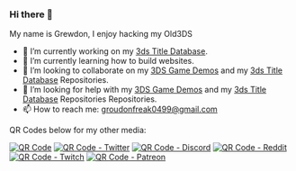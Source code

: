 ### Hi there 👋
My name is Grewdon, I enjoy hacking my Old3DS

- 🔭 I’m currently working on my [3ds Title Database](https://github.com/GrewdonGamin21/3DS-Titles-Database/).
- 🌱 I’m currently learning how to build websites.
- 👯 I’m looking to collaborate on my [3DS Game Demos](https://github.com/GrewdonGaming21/3DS-Game-Demos) and my [3ds Title Database](https://github.com/GrewdonGamin21/3DS-Titles-Database/) Repositories.
- 🤔 I’m looking for help with my [3DS Game Demos](https://github.com/GrewdonGaming21/3DS-Game-Demos) and my [3ds Title Database](https://github.com/GrewdonGamin21/3DS-Titles-Database/) Repositories Repositories.
- 📫 How to reach me: groudonfreak0499@gmail.com

QR Codes below for my other media:

<a href='https://www.unitag.io/qrcode'><img src='https://www.unitag.io/qreator/generate?crs=m9mHWQDvgwWuO19IqjamCz7BBs0IV4Ma6TP5cqQ65b48c2ONU%252FFqLNMOwVkb0vT%252Bi2qjGfDkSZ07ef%252FlO%252B8Zj5DDjXgVldtfuxZ9VKXfRWexri0v8fesl94rVqKpuDX6MVJh%252F1CazQ50nEI8koBIy%252FqOYQ8OVOYHMB4zrVAtMnLuYp2XC7oVUk5DKi1bsULQPJNkpamNrYGl%252Ft%252FaaVVwkNZtl2NBMi7Gu%252BDgHL7rCh6rQsqnbrvMyAjJHMPEdW4b9507BppbuL%252BH0Xckkk7jpLfhcT4x8Hap%252BWOTg4tcetBEEHC8%252B3D9wm9DDGFCAUtzTUplvHwQsMPNsmkyW9koaXJjLaLnEhdnRjS%252FpENkiDgXp3u84fgU1wb5uNQMiiZMMh4GWZrS7aOR9PeC10UPGzaJwllmo1zMZpGd8HDHM6qavguqgxjrZ1VWiCTW2%252FkgDj6BTuMN8fqZcW1tswQLFPg1E6jyuekep6toCMASdb86VvUW%252Biu5PRNrQrg02J51&crd=fhOysE0g3Bah%252BuqXA7NPQ87MoHrnzb%252BauJLKoOEbJsrayE9S3xw%252BqD3osN%252BzmjsyJUu74rH%252FD%252Fxt7qUbZZVOWQ%253D%253D' alt='QR Code'/></a>
<a href="http://www.unitag.io/qreator/generate?setting=%7B%22EYES%22%3A%7B%22EYE_TYPE%22%3A%22ER_IR%22%7D%2C%22E%22%3A%22H%22%2C%22LOGO%22%3A%7B%22EXCAVATE%22%3Atrue%2C%22L_Y%22%3A0%2C%22L_X%22%3A0%2C%22L_NAME%22%3A%22https%3A%2F%2Fstatic-unitag.com%2Ffile%2Fqr%2F07efed4e22b8411ffdf92d99129ad78b.png%22%7D%2C%22BODY_TYPE%22%3A0%2C%22LAYOUT%22%3A%7B%22COLORBG%22%3A%22ffffff%22%2C%22GRADIENT_TYPE%22%3A%22VERT%22%2C%22COLOR2%22%3A%22049cFF%22%2C%22COLOR1%22%3A%22049cFF%22%7D%7D&data=%7B%22DATA%22%3A%7B%22URL%22%3A%22https%3A%5C%2F%5C%2Feqrcode.co%5C%2Fa%5C%2FsYgbG6%22%7D%2C%22TYPE%22%3A%22url%22%7D "><img src="http://www.unitag.io/qreator/generate?setting=%7B%22EYES%22%3A%7B%22EYE_TYPE%22%3A%22ER_IR%22%7D%2C%22E%22%3A%22H%22%2C%22LOGO%22%3A%7B%22EXCAVATE%22%3Atrue%2C%22L_Y%22%3A0%2C%22L_X%22%3A0%2C%22L_NAME%22%3A%22https%3A%2F%2Fstatic-unitag.com%2Ffile%2Fqr%2F07efed4e22b8411ffdf92d99129ad78b.png%22%7D%2C%22BODY_TYPE%22%3A0%2C%22LAYOUT%22%3A%7B%22COLORBG%22%3A%22ffffff%22%2C%22GRADIENT_TYPE%22%3A%22VERT%22%2C%22COLOR2%22%3A%22049cFF%22%2C%22COLOR1%22%3A%22049cFF%22%7D%7D&data=%7B%22DATA%22%3A%7B%22URL%22%3A%22https%3A%5C%2F%5C%2Feqrcode.co%5C%2Fa%5C%2FsYgbG6%22%7D%2C%22TYPE%22%3A%22url%22%7D" alt="QR Code - Twitter"></a>
<a href="http://www.unitag.io/qreator/generate?setting=%7B%22EYES%22%3A%7B%22EYE_TYPE%22%3A%22ER_IR%22%7D%2C%22E%22%3A%22H%22%2C%22BODY_TYPE%22%3A0%2C%22LAYOUT%22%3A%7B%22COLORBG%22%3A%22ffffff%22%2C%22COLOR1%22%3A%226177c2%22%7D%2C%22LOGO%22%3A%7B%22L_NAME%22%3A%22https%3A%2F%2Fstatic-unitag.com%2Ffile%2Ffreeqr%2Fa7951ef6150d02a7f189ebbb931695d5.png%22%2C%22EXCAVATE%22%3Atrue%7D%7D&data=%7B%22DATA%22%3A%7B%22URL%22%3A%22https%3A%5C%2F%5C%2Feqrcode.co%5C%2Fa%5C%2FP5TMck%22%7D%2C%22TYPE%22%3A%22url%22%7D "><img src="http://www.unitag.io/qreator/generate?setting=%7B%22EYES%22%3A%7B%22EYE_TYPE%22%3A%22ER_IR%22%7D%2C%22E%22%3A%22H%22%2C%22BODY_TYPE%22%3A0%2C%22LAYOUT%22%3A%7B%22COLORBG%22%3A%22ffffff%22%2C%22COLOR1%22%3A%226177c2%22%7D%2C%22LOGO%22%3A%7B%22L_NAME%22%3A%22https%3A%2F%2Fstatic-unitag.com%2Ffile%2Ffreeqr%2Fa7951ef6150d02a7f189ebbb931695d5.png%22%2C%22EXCAVATE%22%3Atrue%7D%7D&data=%7B%22DATA%22%3A%7B%22URL%22%3A%22https%3A%5C%2F%5C%2Feqrcode.co%5C%2Fa%5C%2FP5TMck%22%7D%2C%22TYPE%22%3A%22url%22%7D" alt="QR Code - Discord"></a>
<a href="http://www.unitag.io/qreator/generate?setting=%7B%22EYES%22%3A%7B%22EYE_TYPE%22%3A%22ER_IR%22%7D%2C%22E%22%3A%22H%22%2C%22BODY_TYPE%22%3A0%2C%22LAYOUT%22%3A%7B%22COLORBG%22%3A%22ffffff%22%2C%22COLOR1%22%3A%22f20909%22%7D%2C%22LOGO%22%3A%7B%22L_NAME%22%3A%22https%3A%2F%2Fstatic-unitag.com%2Ffile%2Ffreeqr%2F0fdfa275b96b620007ec535ae5609cf8.png%22%2C%22EXCAVATE%22%3Atrue%7D%7D&data=%7B%22DATA%22%3A%7B%22URL%22%3A%22https%3A%5C%2F%5C%2Feqrcode.co%5C%2Fa%5C%2FOtrCLk%22%7D%2C%22TYPE%22%3A%22url%22%7D "><img src="http://www.unitag.io/qreator/generate?setting=%7B%22EYES%22%3A%7B%22EYE_TYPE%22%3A%22ER_IR%22%7D%2C%22E%22%3A%22H%22%2C%22BODY_TYPE%22%3A0%2C%22LAYOUT%22%3A%7B%22COLORBG%22%3A%22ffffff%22%2C%22COLOR1%22%3A%22f20909%22%7D%2C%22LOGO%22%3A%7B%22L_NAME%22%3A%22https%3A%2F%2Fstatic-unitag.com%2Ffile%2Ffreeqr%2F0fdfa275b96b620007ec535ae5609cf8.png%22%2C%22EXCAVATE%22%3Atrue%7D%7D&data=%7B%22DATA%22%3A%7B%22URL%22%3A%22https%3A%5C%2F%5C%2Feqrcode.co%5C%2Fa%5C%2FOtrCLk%22%7D%2C%22TYPE%22%3A%22url%22%7D" alt="QR Code - Reddit"></a>
<a href="http://www.unitag.io/qreator/generate?setting=%7B%22LAYOUT%22%3A%7B%22COLORBG%22%3A%22ffffff%22%2C%22COLOR1%22%3A%22a05ecc%22%7D%2C%22EYES%22%3A%7B%22EYE_TYPE%22%3A%22ER_IR%22%7D%2C%22BODY_TYPE%22%3A0%2C%22E%22%3A%22H%22%2C%22LOGO%22%3A%7B%22L_NAME%22%3A%22https%3A%2F%2Fstatic-unitag.com%2Ffile%2Ffreeqr%2Fe198c819c2b8736be776820546165e10.png%22%2C%22EXCAVATE%22%3Atrue%7D%7D&data=%7B%22DATA%22%3A%7B%22URL%22%3A%22https%3A%5C%2F%5C%2Feqrcode.co%5C%2Fa%5C%2FGUdXBH%22%7D%2C%22TYPE%22%3A%22url%22%7D "><img src="http://www.unitag.io/qreator/generate?setting=%7B%22LAYOUT%22%3A%7B%22COLORBG%22%3A%22ffffff%22%2C%22COLOR1%22%3A%22a05ecc%22%7D%2C%22EYES%22%3A%7B%22EYE_TYPE%22%3A%22ER_IR%22%7D%2C%22BODY_TYPE%22%3A0%2C%22E%22%3A%22H%22%2C%22LOGO%22%3A%7B%22L_NAME%22%3A%22https%3A%2F%2Fstatic-unitag.com%2Ffile%2Ffreeqr%2Fe198c819c2b8736be776820546165e10.png%22%2C%22EXCAVATE%22%3Atrue%7D%7D&data=%7B%22DATA%22%3A%7B%22URL%22%3A%22https%3A%5C%2F%5C%2Feqrcode.co%5C%2Fa%5C%2FGUdXBH%22%7D%2C%22TYPE%22%3A%22url%22%7D" alt="QR Code - Twitch"></a>
<a href="http://www.unitag.io/qreator/generate?setting=%7B%22LAYOUT%22%3A%7B%22COLORBG%22%3A%22ffffff%22%2C%22COLOR1%22%3A%22f57e08%22%7D%2C%22EYES%22%3A%7B%22EYE_TYPE%22%3A%22ER_IR%22%7D%2C%22BODY_TYPE%22%3A0%2C%22E%22%3A%22H%22%2C%22LOGO%22%3A%7B%22L_NAME%22%3A%22https%3A%2F%2Fstatic-unitag.com%2Ffile%2Ffreeqr%2F5b2a82a29d04c99aebf8a471c1a06953.png%22%2C%22EXCAVATE%22%3Atrue%7D%7D&data=%7B%22DATA%22%3A%7B%22URL%22%3A%22https%3A%5C%2F%5C%2Feqrcode.co%5C%2Fa%5C%2FSg3MjW%22%7D%2C%22TYPE%22%3A%22url%22%7D "><img src="http://www.unitag.io/qreator/generate?setting=%7B%22LAYOUT%22%3A%7B%22COLORBG%22%3A%22ffffff%22%2C%22COLOR1%22%3A%22f57e08%22%7D%2C%22EYES%22%3A%7B%22EYE_TYPE%22%3A%22ER_IR%22%7D%2C%22BODY_TYPE%22%3A0%2C%22E%22%3A%22H%22%2C%22LOGO%22%3A%7B%22L_NAME%22%3A%22https%3A%2F%2Fstatic-unitag.com%2Ffile%2Ffreeqr%2F5b2a82a29d04c99aebf8a471c1a06953.png%22%2C%22EXCAVATE%22%3Atrue%7D%7D&data=%7B%22DATA%22%3A%7B%22URL%22%3A%22https%3A%5C%2F%5C%2Feqrcode.co%5C%2Fa%5C%2FSg3MjW%22%7D%2C%22TYPE%22%3A%22url%22%7D" alt="QR Code - Patreon"></a>

<!--
**GrewdonGaming21/GrewdonGaming21** is a ✨ _special_ ✨ repository because its `README.md` (this file) appears on your GitHub profile.
